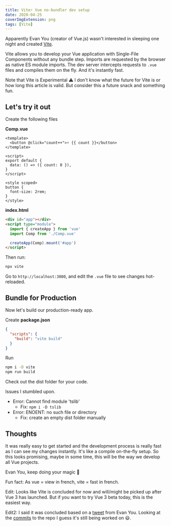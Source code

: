 ```yaml
---
title: Vite⚡ Vue no-bundler dev setup
date: 2020-04-25
coverImgExtension: png
tags: [Vite]
---
```


Apparently Evan You (creator of Vue.js) wasn't interested in sleeping one night and created [Vite](https://github.com/vuejs/vite).

<script setup>
import Tweet from '../components/Tweet.vue'
</script>
<Tweet id="1252173663199277058"/>

Vite allows you to develop your Vue application with Single-File Components without any bundle step. Imports are requested by the browser as native ES module imports. The dev server intercepts requests to `.vue` files and compiles them on the fly. And it's instantly fast.

Note that Vite is Experimental ⚠️ I don't know what the future for Vite is or how long this article is valid. But consider this a future snack and something fun.

## Let's try it out

Create the following files

**Comp.vue**

```vue
<template>
  <button @click="count++">⚡ {{ count }}</button>
</template>

<script>
export default {
  data: () => ({ count: 0 }),
}
</script>

<style scoped>
button {
  font-size: 2rem;
}
</style>
```

**index.html**

```html
<div id="app"></div>
<script type="module">
  import { createApp } from 'vue'
  import Comp from './Comp.vue'

  createApp(Comp).mount('#app')
</script>
```

Then run:

```bash
npx vite
```

Go to `http://localhost:3000`, and edit the `.vue` file to see changes hot-reloaded.

## Bundle for Production

Now let's build our production-ready app.

Create **package.json**

```json
{
  "scripts": {
    "build": "vite build"
  }
}
```

Run

```bash
npm i -D vite
npm run build
```

Check out the dist folder for your code.

Issues I stumbled upon.

- Error: Cannot find module 'tslib'
  - Fix: `npm i -D tslib`
- Error: ENOENT: no such file or directory
  - Fix: create an empty dist folder manually

## Thoughts

It was really easy to get started and the development process is really fast as I can see my changes instantly. It's like a compile on-the-fly setup. So this looks promising, maybe in some time, this will be the way we develop all Vue projects.

Evan You, keep doing your magic 🧙

Fun fact: As vue = view in french, vite = fast in french.

Edit: Looks like Vite is concluded for now and will/might be picked up after Vue 3 has launched. But if you want to try Vue 3 beta today, this is the easiest way.

Edit2: I said it was concluded based on a [tweet](https://twitter.com/youyuxi/status/1253832934152376326) from Evan You. Looking at the [commits](https://github.com/vuejs/vite/commits/master) to the repo I guess it's still being worked on 😃.
